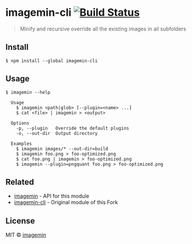# imagemin-cli [![Build Status](https://travis-ci.org/imagemin/imagemin-cli.svg?branch=master)](https://travis-ci.org/imagemin/imagemin-cli)

> Minify and recursive override all the existing images in all subfolders


## Install

```
$ npm install --global imagemin-cli
```


## Usage

```
$ imagemin --help

  Usage
    $ imagemin <path|glob> [--plugin=<name> ...]
    $ cat <file> | imagemin > <output>

  Options
    -p, --plugin   Override the default plugins
    -o, --out-dir  Output directory

  Examples
    $ imagemin images/* --out-dir=build
    $ imagemin foo.png > foo-optimized.png
    $ cat foo.png | imagemin > foo-optimized.png
    $ imagemin --plugin=pngquant foo.png > foo-optimized.png
```


## Related

- [imagemin](https://github.com/imagemin/imagemin) - API for this module
- [imagemin-cli](https://github.com/imagemin/imagemin-cli) - Original module of this Fork


## License

MIT © [imagemin](https://github.com/imagemin)

